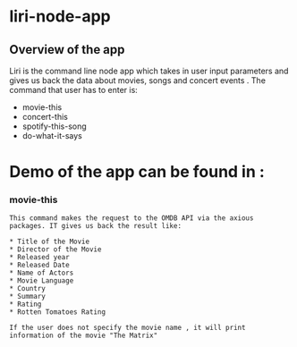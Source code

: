 # liri-node-app
## Overview of the app
Liri is the command line node app which takes in user input parameters and gives us back the data about movies, songs and concert events . The command that user has to enter is:
* movie-this
* concert-this
* spotify-this-song
* do-what-it-says

# Demo of the app can be found in :

### movie-this <movie name>
	This command makes the request to the OMDB API via the axious packages. IT gives us back the result like:

	* Title of the Movie
    * Director of the Movie
    * Released year
    * Released Date
    * Name of Actors
    * Movie Language
    * Country
    * Summary
    * Rating
    * Rotten Tomatoes Rating

    If the user does not specify the movie name , it will print information of the movie "The Matrix"